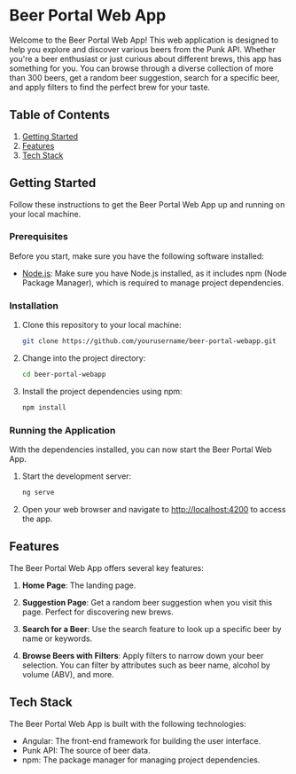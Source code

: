 # Beer Portal Web App

Welcome to the Beer Portal Web App! This web application is designed to help you explore and discover various beers from the Punk API. Whether you're a beer enthusiast or just curious about different brews, this app has something for you. You can browse through a diverse collection of more than 300 beers, get a random beer suggestion, search for a specific beer, and apply filters to find the perfect brew for your taste.

## Table of Contents

1. [Getting Started](#getting-started)
2. [Features](#features)
3. [Tech Stack](#tech-stack)

## Getting Started

Follow these instructions to get the Beer Portal Web App up and running on your local machine.

### Prerequisites

Before you start, make sure you have the following software installed:

- [Node.js](https://nodejs.org/): Make sure you have Node.js installed, as it includes npm (Node Package Manager), which is required to manage project dependencies.

### Installation

1. Clone this repository to your local machine:

   ```bash
   git clone https://github.com/yourusername/beer-portal-webapp.git
   ```

2. Change into the project directory:

   ```bash
   cd beer-portal-webapp
   ```

3. Install the project dependencies using npm:

   ```bash
   npm install
   ```

### Running the Application

With the dependencies installed, you can now start the Beer Portal Web App.

1. Start the development server:

   ```bash
   ng serve
   ```

2. Open your web browser and navigate to [http://localhost:4200](http://localhost:4200) to access the app.

## Features

The Beer Portal Web App offers several key features:

1. **Home Page**: The landing page.

2. **Suggestion Page**: Get a random beer suggestion when you visit this page. Perfect for discovering new brews.

3. **Search for a Beer**: Use the search feature to look up a specific beer by name or keywords.

4. **Browse Beers with Filters**: Apply filters to narrow down your beer selection. You can filter by attributes such as beer name, alcohol by volume (ABV), and more.

## Tech Stack

The Beer Portal Web App is built with the following technologies:

- Angular: The front-end framework for building the user interface.
- Punk API: The source of beer data.
- npm: The package manager for managing project dependencies.
